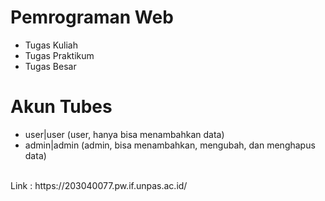 # Pemrograman Web
- Tugas Kuliah
- Tugas Praktikum
- Tugas Besar
# Akun Tubes
- user|user (user, hanya bisa menambahkan data)
- admin|admin (admin, bisa menambahkan, mengubah, dan menghapus data)
<br/>
Link : https://203040077.pw.if.unpas.ac.id/
